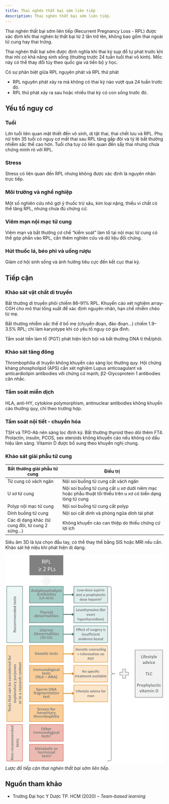 ```yaml
---
title: Thai nghén thất bại sớm liên tiếp
description: Thai nghén thất bại sớm liên tiếp.
---
```


Thai nghén thất bại sớm liên tiếp (Recurrent Pregnancy Loss - RPL) được xác định khi thai nghén bị thất bại từ 2 lần trở lên, không bao gồm thai ngoài tử cung hay thai trứng.

Thai nghén thất bại sớm được định nghĩa khi thai kỳ sụp đổ tự phát trước khi thai nhi có khả năng sinh sống (thường trước 24 tuần tuổi thai vô kinh). Mốc này có thể thay đổi tùy theo quốc gia và tiến bộ y học.

Có sự phân biệt giữa RPL nguyên phát và RPL thứ phát

- RPL nguyên phát xảy ra mà không có thai kỳ nào vượt qua 24 tuần trước đó.
- RPL thứ phát xảy ra sau hoặc nhiều thai kỳ có con sống trước đó.

## Yếu tố nguy cơ

### Tuổi

Lớn tuổi liên quan mật thiết đến vô sinh, dị tật thai, thai chết lưu và RPL. Phụ nữ trên 35 tuổi có nguy cơ mất thai sau RPL tăng gấp đôi và tỷ lệ bất thường nhiễm sắc thể cao hơn. Tuổi cha tuy có liên quan đến sẩy thai nhưng chưa chứng minh rõ với RPL.

### Stress

Stress có liên quan đến RPL nhưng không được xác định là nguyên nhân trực tiếp.

### Môi trường và nghề nghiệp

Một số nghiên cứu nhỏ gợi ý thuốc trừ sâu, kim loại nặng, thiếu vi chất có thể tăng RPL, nhưng chưa đủ chứng cứ.

### Viêm mạn nội mạc tử cung

Viêm mạn và bất thường cơ chế “kiểm soát” làm tổ tại nội mạc tử cung có thể góp phần vào RPL, cần thêm nghiên cứu và dữ liệu đối chứng.

### Hút thuốc lá, béo phì và uống rượu

Giảm cơ hội sinh sống và ảnh hưởng tiêu cực đến kết cục thai kỳ.

## Tiếp cận

### Khảo sát vật chất di truyền

Bất thường di truyền phôi chiếm 86–91% RPL. Khuyến cáo xét nghiệm array-CGH cho mô thai tống xuất để xác định nguyên nhân, hạn chế nhiễm chéo từ mẹ.

Bất thường nhiễm sắc thể ở bố mẹ (chuyển đoạn, đảo đoạn…) chiếm 1.9–3.5% RPL; chỉ làm karyotype khi có yếu tố nguy cơ gia đình.

Tầm soát tiền làm tổ (PGT) phát hiện lệch bội và bất thường DNA ti thể/phôi.

### Khảo sát tăng đông

Thrombophilia di truyền không khuyến cáo sàng lọc thường quy. Hội chứng kháng phospholipid (APS) cần xét nghiệm Lupus anticoagulant và anticardiolipin antibodies với chứng cứ mạnh; β2-Glycoprotein 1 antibodies cân nhắc.

### Tầm soát miễn dịch

HLA, anti-HY, cytokine polymorphism, antinuclear antibodies không khuyến cáo thường quy, chỉ theo trường hợp.

### Tầm soát nội tiết - chuyển hóa

TSH và TPO-Ab nên sàng lọc định kỳ. Bất thường thyroid theo dõi thêm FT4. Prolactin, insulin, PCOS, sex steroids không khuyến cáo nếu không có dấu hiệu lâm sàng. Vitamin D được bổ sung theo khuyến nghị chung.

### Khảo sát giải phẫu tử cung

| Bất thường giải phẫu tử cung                    | Điều trị                                                                                                   |
| ----------------------------------------------- | ---------------------------------------------------------------------------------------------------------- |
| Tử cung có vách ngăn                            | Nội soi buồng tử cung cắt vách ngăn                                                                        |
| U xơ tử cung                                    | Nội soi buồng tử cung cắt u xơ dưới niêm mạc hoặc phẫu thuật tối thiểu trên u xơ có biến dạng lòng tử cung |
| Polyp nội mạc tử cung                           | Nội soi buồng tử cung cắt polyp                                                                            |
| Dính buồng tử cung                              | Nội soi cắt dính và phòng ngừa dính tái phát                                                               |
| Các dị dạng khác (tử cung đôi, tử cung 2 sừng…) | Không khuyến cáo can thiệp do thiếu chứng cứ lợi ích                                                       |

Siêu âm 3D là lựa chọn đầu tay, có thể thay thế bằng SIS hoặc MRI nếu cần. Khảo sát hệ niệu khi phát hiện dị dạng.

![Lược đồ tiếp cận thai nghén thất bại sớm liên tiếp](../../../../assets/san-khoa/thai-nghen-that-bai-som-lien-tiep/luoc-do-tiep-can-thai-nghen-that-bai-som-lien-tiep.png)  
_Lược đồ tiếp cận thai nghén thất bại sớm liên tiếp._

## Nguồn tham khảo

- Trường Đại học Y Dược TP. HCM (2020) – _Team-based learning_
